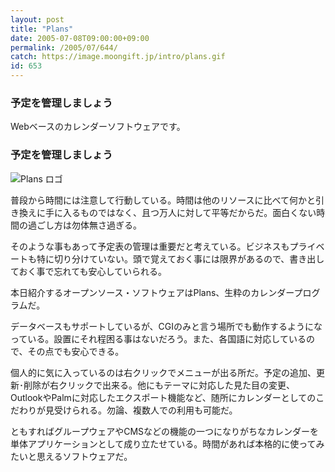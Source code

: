 ```yaml
---
layout: post
title: "Plans"
date: 2005-07-08T09:00:00+09:00
permalink: /2005/07/644/
catch: https://image.moongift.jp/intro/plans.gif
id: 653
---
```

### 予定を管理しましょう
  
Webベースのカレンダーソフトウェアです。  
<!--more-->  

### 予定を管理しましょう
  

![Plans ロゴ](https://image.moongift.jp/intro/plans.gif "Plans ロゴ")

  

普段から時間には注意して行動している。時間は他のリソースに比べて何かと引き換えに手に入るものではなく、且つ万人に対して平等だからだ。面白くない時間の過ごし方は勿体無さ過ぎる。

  

そのような事もあって予定表の管理は重要だと考えている。ビジネスもプライベートも特に切り分けていない。頭で覚えておく事には限界があるので、書き出しておく事で忘れても安心していられる。

  

本日紹介するオープンソース・ソフトウェアはPlans、生粋のカレンダープログラムだ。

  

データベースもサポートしているが、CGIのみと言う場所でも動作するようになっている。設置にそれ程困る事はないだろう。また、各国語に対応しているので、その点でも安心できる。

  

個人的に気に入っているのは右クリックでメニューが出る所だ。予定の追加、更新･削除が右クリックで出来る。他にもテーマに対応した見た目の変更、OutlookやPalmに対応したエクスポート機能など、随所にカレンダーとしてのこだわりが見受けられる。勿論、複数人での利用も可能だ。

  

ともすればグループウェアやCMSなどの機能の一つになりがちなカレンダーを単体アプリケーションとして成り立たせている。時間があれば本格的に使ってみたいと思えるソフトウェアだ。

